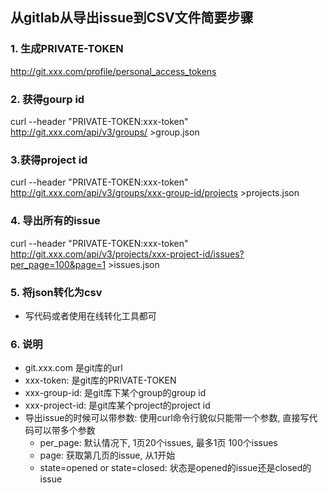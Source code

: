 ## 从gitlab从导出issue到CSV文件简要步骤

### 1. 生成PRIVATE-TOKEN 
http://git.xxx.com/profile/personal_access_tokens

### 2. 获得gourp id
curl --header "PRIVATE-TOKEN:xxx-token" http://git.xxx.com/api/v3/groups/ >group.json

### 3.获得project id
curl --header "PRIVATE-TOKEN:xxx-token" http://git.xxx.com/api/v3/groups/xxx-group-id/projects >projects.json

### 4. 导出所有的issue
curl --header "PRIVATE-TOKEN:xxx-token" http://git.xxx.com/api/v3/projects/xxx-project-id/issues?per_page=100&page=1  >issues.json

### 5. 将json转化为csv
- 写代码或者使用在线转化工具都可

### 6. 说明
- git.xxx.com 是git库的url
- xxx-token: 是git库的PRIVATE-TOKEN
- xxx-group-id: 是git库下某个group的group id
- xxx-project-id: 是git库某个project的project id
- 导出issue的时候可以带参数: 使用curl命令行貌似只能带一个参数, 直接写代码可以带多个参数
  - per_page: 默认情况下, 1页20个issues, 最多1页 100个issues
  - page: 获取第几页的issue, 从1开始
  - state=opened or state=closed: 状态是opened的issue还是closed的issue




